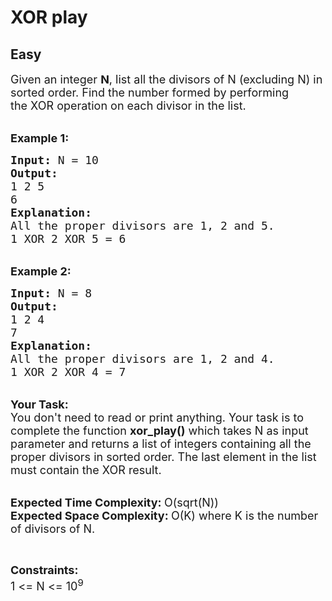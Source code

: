 # XOR play
## Easy
<div class="problems_problem_content__Xm_eO"><p><span style="font-size:18px">Given an integer <strong>N</strong>, list all the&nbsp;divisors of N (excluding N) in sorted order. Find the number formed by performing the&nbsp;XOR operation on each divisor in the list.</span></p>

<p><br>
<span style="font-size:18px"><strong>Example 1:</strong></span></p>

<pre><span style="font-size:18px"><strong>Input: </strong>N = 10
<strong>Output:
</strong>1 2 5
6
</span><strong><span style="font-size:18px">Explanation:
</span></strong><span style="font-size:18px">All the proper divisors are 1, 2 and 5.
1 XOR 2 XOR 5 = 6</span>
</pre>

<p><br>
<span style="font-size:18px"><strong>Example 2:</strong></span></p>

<pre><span style="font-size:18px"><strong>Input: </strong>N = 8
<strong>Output:
</strong>1 2 4
7
<strong>Explanation:</strong>
All the proper divisors are 1, 2 and 4.
1 XOR 2 XOR 4 = 7</span>
</pre>

<p><br>
<span style="font-size:18px"><strong>Your Task:</strong><br>
You don't need to read or print anything. Your task is to complete the function&nbsp;<strong>xor_play()</strong>&nbsp;which takes N as input parameter and returns a list of integers containing all the proper divisors in sorted order. The last element in the list must contain the XOR result.</span></p>

<p><br>
<span style="font-size:18px"><strong>Expected Time Complexity:&nbsp;</strong>O(sqrt(N))<br>
<strong>Expected Space Complexity:&nbsp;</strong>O(K) where K is the number of divisors of N.</span></p>

<p>&nbsp;</p>

<p><span style="font-size:18px"><strong>Constraints:</strong><br>
1 &lt;= N &lt;= 10<sup>9</sup></span></p>
</div>